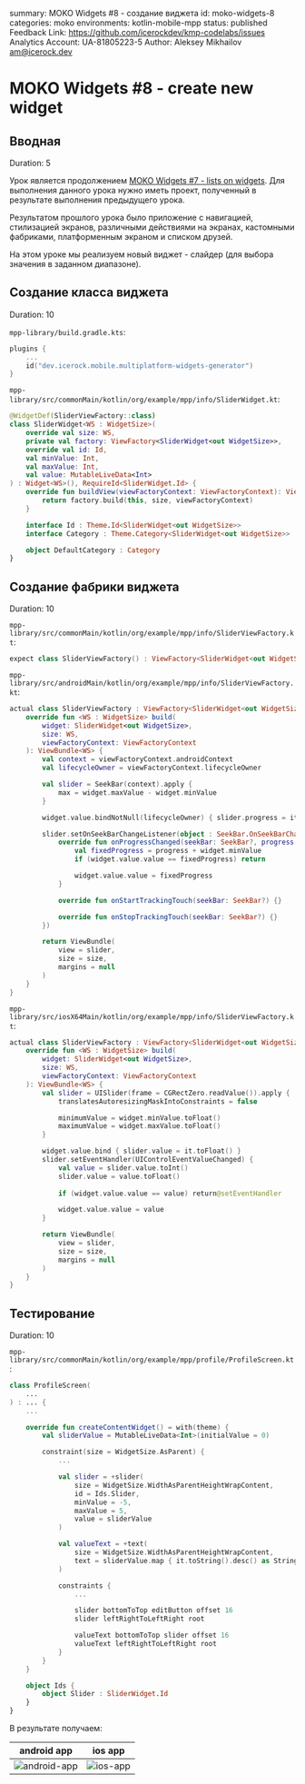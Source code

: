 summary: MOKO Widgets #8 - создание виджета
id: moko-widgets-8
categories: moko
environments: kotlin-mobile-mpp
status: published
Feedback Link: https://github.com/icerockdev/kmp-codelabs/issues
Analytics Account: UA-81805223-5
Author: Aleksey Mikhailov <am@icerock.dev>

# MOKO Widgets #8 - create new widget
## Вводная
Duration: 5

Урок является продолжением [MOKO Widgets #7 - lists on widgets](https://codelabs.kmp.icerock.dev/codelabs/moko-widgets-7/). Для выполнения данного урока нужно иметь проект, полученный в результате выполнения предыдущего урока.

Результатом прошлого урока было приложение с навигацией, стилизацией экранов, различными действиями на экранах, кастомными фабриками, платформенным экраном и списком друзей.

На этом уроке мы реализуем новый виджет - слайдер (для выбора значения в заданном диапазоне).

## Создание класса виджета
Duration: 10

`mpp-library/build.gradle.kts`:
```kotlin
plugins {
    ...
    id("dev.icerock.mobile.multiplatform-widgets-generator")
}
```

`mpp-library/src/commonMain/kotlin/org/example/mpp/info/SliderWidget.kt`:
```kotlin
@WidgetDef(SliderViewFactory::class)
class SliderWidget<WS : WidgetSize>(
    override val size: WS,
    private val factory: ViewFactory<SliderWidget<out WidgetSize>>,
    override val id: Id,
    val minValue: Int,
    val maxValue: Int,
    val value: MutableLiveData<Int>
) : Widget<WS>(), RequireId<SliderWidget.Id> {
    override fun buildView(viewFactoryContext: ViewFactoryContext): ViewBundle<WS> {
        return factory.build(this, size, viewFactoryContext)
    }

    interface Id : Theme.Id<SliderWidget<out WidgetSize>>
    interface Category : Theme.Category<SliderWidget<out WidgetSize>>

    object DefaultCategory : Category
}
```

## Создание фабрики виджета
Duration: 10

`mpp-library/src/commonMain/kotlin/org/example/mpp/info/SliderViewFactory.kt`:
```kotlin
expect class SliderViewFactory() : ViewFactory<SliderWidget<out WidgetSize>>
```

`mpp-library/src/androidMain/kotlin/org/example/mpp/info/SliderViewFactory.kt`:
```kotlin
actual class SliderViewFactory : ViewFactory<SliderWidget<out WidgetSize>> {
    override fun <WS : WidgetSize> build(
        widget: SliderWidget<out WidgetSize>,
        size: WS,
        viewFactoryContext: ViewFactoryContext
    ): ViewBundle<WS> {
        val context = viewFactoryContext.androidContext
        val lifecycleOwner = viewFactoryContext.lifecycleOwner

        val slider = SeekBar(context).apply {
            max = widget.maxValue - widget.minValue
        }

        widget.value.bindNotNull(lifecycleOwner) { slider.progress = it - widget.minValue }

        slider.setOnSeekBarChangeListener(object : SeekBar.OnSeekBarChangeListener {
            override fun onProgressChanged(seekBar: SeekBar?, progress: Int, fromUser: Boolean) {
                val fixedProgress = progress + widget.minValue
                if (widget.value.value == fixedProgress) return

                widget.value.value = fixedProgress
            }

            override fun onStartTrackingTouch(seekBar: SeekBar?) {}

            override fun onStopTrackingTouch(seekBar: SeekBar?) {}
        })

        return ViewBundle(
            view = slider,
            size = size,
            margins = null
        )
    }
}
```

`mpp-library/src/iosX64Main/kotlin/org/example/mpp/info/SliderViewFactory.kt`:
```kotlin
actual class SliderViewFactory : ViewFactory<SliderWidget<out WidgetSize>> {
    override fun <WS : WidgetSize> build(
        widget: SliderWidget<out WidgetSize>,
        size: WS,
        viewFactoryContext: ViewFactoryContext
    ): ViewBundle<WS> {
        val slider = UISlider(frame = CGRectZero.readValue()).apply {
            translatesAutoresizingMaskIntoConstraints = false

            minimumValue = widget.minValue.toFloat()
            maximumValue = widget.maxValue.toFloat()
        }

        widget.value.bind { slider.value = it.toFloat() }
        slider.setEventHandler(UIControlEventValueChanged) {
            val value = slider.value.toInt()
            slider.value = value.toFloat()
            
            if (widget.value.value == value) return@setEventHandler

            widget.value.value = value
        }

        return ViewBundle(
            view = slider,
            size = size,
            margins = null
        )
    }
}
```

## Тестирование
Duration: 10

`mpp-library/src/commonMain/kotlin/org/example/mpp/profile/ProfileScreen.kt`:
```kotlin
class ProfileScreen(
    ...
) : ... {
    ...

    override fun createContentWidget() = with(theme) {
        val sliderValue = MutableLiveData<Int>(initialValue = 0)

        constraint(size = WidgetSize.AsParent) {
            ...

            val slider = +slider(
                size = WidgetSize.WidthAsParentHeightWrapContent,
                id = Ids.Slider,
                minValue = -5,
                maxValue = 5,
                value = sliderValue
            )

            val valueText = +text(
                size = WidgetSize.WidthAsParentHeightWrapContent,
                text = sliderValue.map { it.toString().desc() as StringDesc }
            )

            constraints {
                ...

                slider bottomToTop editButton offset 16
                slider leftRightToLeftRight root

                valueText bottomToTop slider offset 16
                valueText leftRightToLeftRight root
            }
        }
    }

    object Ids {
        object Slider : SliderWidget.Id
    }
}
```

В результате получаем:

|android app|ios app|
|---|---|
|![android-app](assets/moko-widgets-8-android-slider.png)|![ios-app](assets/moko-widgets-8-ios-slider.png)|